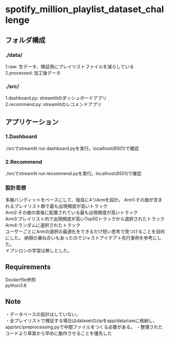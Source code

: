 ﻿# spotify_million_playlist_dataset_challenge  
  
## フォルダ構成  
### ./data/  
  1.raw: 生データ、検証用にプレイリストファイルを減らしている  
  2.processed: 加工後データ  
### ./src/  
  1.dashboard.py: streamlitのダッシュボードアプリ  
  2.recommend.py: streamlitのレコメンドアプリ  

## アプリケーション
### 1.Dashboard  
  ./srcでstreamlit run dashboard.pyを実行。localhost(8501)で確認

### 2.Recommend
  ./srcでstreamlit run recommend.pyを実行。localhost(8501)で確認

### 設計思想
  多腕バンディットをベースにして、独自に4つArmを設計。
    Arm1:その曲が含まれるプレイリスト群で最も出現頻度が高いトラック  
    Arm2:その曲の直後に配置されている最も出現頻度が高いトラック  
    Arm3:プレイリスト内で出現頻度が高いTop50トラックから選択されたトラック  
    Arm4:ランダムに選択されたトラック  
  ユーザーごとにArmの選択の最適化をできるだけ短い思考で見つけることを目的にした。
  納期の兼ね合いもあったのでジャストアイデア＋先行事例を参考にした。  
  イプシロンの学習は無しとした。
  
## Requirements  
  Dockerfile参照  
  python3.8  

## Note  
  ・データベースの設計はしていない。  
  ・全プレイリストで検証する場合はdatasetのzipをapp/data/rawに格納し、  
    app/src/preprocessing.pyで中間ファイルをつくる必要がある。
  ・整理されたコードより草案から早めに動作させることを優先した
